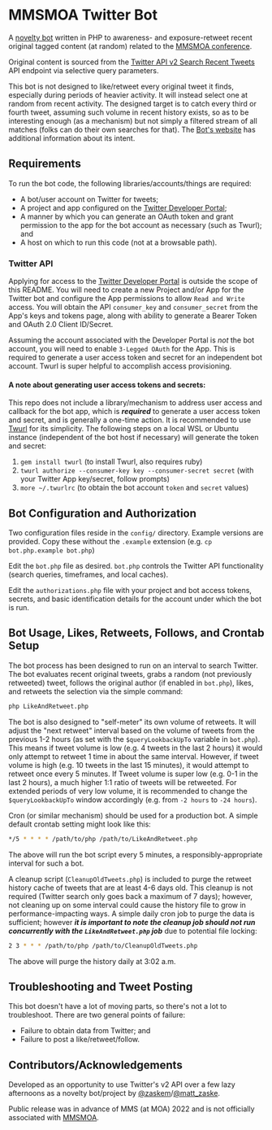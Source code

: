 # MMSMOA Twitter Bot
A [novelty bot](https://twitter.com/mmsmoabot) written in PHP to awareness- and exposure-retweet recent original tagged content (at random) related to the [MMSMOA conference](https://mmsmoa.com/).

Original content is sourced from the [Twitter API v2 Search Recent Tweets](https://developer.twitter.com/en/docs/twitter-api/tweets/search/introduction) API endpoint via selective query parameters.

This bot is not designed to like/retweet every original tweet it finds, especially during periods of heavier activity. It will instead select one at random from recent activity. The designed target is to catch every third or fourth tweet, assuming such volume in recent history exists, so as to be interesting enough (as a mechanism) but not simply a filtered stream of all matches (folks can do their own searches for that). The [Bot's website](https://mmsbot.mzonline.com/) has additional information about its intent.

## Requirements
To run the bot code, the following libraries/accounts/things are required:

* A bot/user account on Twitter for tweets;
* A project and app configured on the [Twitter Developer Portal](https://developer.twitter.com/);
* A manner by which you can generate an OAuth token and grant permission to the app for the bot account as necessary (such as Twurl); and
* A host on which to run this code (not at a browsable path).

### Twitter API
Applying for access to the [Twitter Developer Portal](https://developer.twitter.com/) is outside the scope of this README. You will need to create a new Project and/or App for the Twitter bot and configure the App permissions to allow `Read and Write` access. You will obtain the API `consumer_key` and `consumer_secret` from the App's keys and tokens page, along with ability to generate a Bearer Token and OAuth 2.0 Client ID/Secret.

Assuming the account associated with the Developer Portal is _not_ the bot account, you will need to enable `3-Legged OAuth` for the App. This is required to generate a user access token and secret for an independent bot account. Twurl is super helpful to accomplish access provisioning.

#### A note about generating user access tokens and secrets:
This repo does not include a library/mechanism to address user access and callback for the bot app, which is ___required___ to generate a user access token and secret, and is generally a one-time action. It is recommended to use [Twurl](https://developer.twitter.com/en/docs/tutorials/using-twurl) for its simplicity. The following steps on a local WSL or Ubuntu instance (independent of the bot host if necessary) will generate the token and secret:

1. `gem install twurl` (to install Twurl, also requires ruby)
2. `twurl authorize --consumer-key key --consumer-secret secret` (with your Twitter App key/secret, follow prompts)
3. `more ~/.twurlrc` (to obtain the bot account `token` and `secret` values)

## Bot Configuration and Authorization
Two configuration files reside in the `config/` directory. Example versions are provided. Copy these without the `.example` extension (e.g. `cp bot.php.example bot.php`)

Edit the `bot.php` file as desired. `bot.php` controls the Twitter API functionality (search queries, timeframes, and local caches).

Edit the `authorizations.php` file with your project and bot access tokens, secrets, and basic identification details for the account under which the bot is run.

## Bot Usage, Likes, Retweets, Follows, and Crontab Setup
The bot process has been designed to run on an interval to search Twitter. The bot evaluates recent original tweets, grabs a random (not previously retweeted) tweet, follows the original author (if enabled in `bot.php`), likes, and retweets the selection via the simple command:
```bash
php LikeAndRetweet.php
```

The bot is also designed to "self-meter" its own volume of retweets. It will adjust the "next retweet" interval based on the volume of tweets from the previous 1-2 hours (as set with the `$queryLookbackUpTo` variable in `bot.php`). This means if tweet volume is low (e.g. 4 tweets in the last 2 hours) it would only attempt to retweet 1 time in about the same interval. However, if tweet volume is high (e.g. 10 tweets in the last 15 minutes), it would attempt to retweet once every 5 minutes. If Tweet volume is super low (e.g. 0-1 in the last 2 hours), a much higher 1:1 ratio of tweets will be retweeted. For extended periods of very low volume, it is recommended to change the `$queryLookbackUpTo` window accordingly (e.g. from `-2 hours` to `-24 hours`).

Cron (or similar mechanism) should be used for a production bot. A simple default crontab setting might look like this:
```bash
*/5 * * * * /path/to/php /path/to/LikeAndRetweet.php
```
The above will run the bot script every 5 minutes, a responsibly-appropriate interval for such a bot.

A cleanup script (`CleanupOldTweets.php`) is included to purge the retweet history cache of tweets that are at least 4-6 days old. This cleanup is not required (Twitter search only goes back a maximum of 7 days); however, not cleaning up on some interval could cause the history file to grow in performance-impacting ways. A simple daily cron job to purge the data is sufficient; however ___it is important to note the cleanup job should not run concurrently with the `LikeAndRetweet.php` job___ due to potential file locking:
```bash
2 3 * * * /path/to/php /path/to/CleanupOldTweets.php
```
The above will purge the history daily at 3:02 a.m.

## Troubleshooting and Tweet Posting
This bot doesn't have a lot of moving parts, so there's not a lot to troubleshoot. There are two general points of failure:

* Failure to obtain data from Twitter; and
* Failure to post a like/retweet/follow.

## Contributors/Acknowledgements
Developed as an opportunity to use Twitter's v2 API over a few lazy afternoons as a novelty bot/project by [@zaskem](https://github.com/zaskem)/[@matt_zaske](https://twitter.com/matt_zaske).

Public release was in advance of MMS (at MOA) 2022 and is not officially associated with [MMSMOA](https://mmsmoa.com/).
